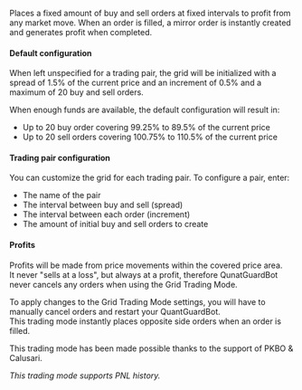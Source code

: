 Places a fixed amount of buy and sell orders at fixed intervals to profit from any market move. When an order is filled,
a mirror order is instantly created and generates profit when completed.

[//]: # (<a target="_blank" rel="noopener" href="https://www.octobot.cloud/en/guides/octobot-trading-modes/grid-trading-mode?utm_source=octobot&utm_medium=dk&utm_campaign=regular_open_source_content&utm_content=GridTradingModeDocs">)

[//]: # (full Grid trading mode guide</a>.)

#### Default configuration
When left unspecified for a trading pair, the grid will be initialized with a spread
of 1.5% of the current price and an increment of 0.5% and a maximum of 20 buy and sell orders.

When enough funds are available, the default configuration will result in:
- Up to 20 buy order covering 99.25% to 89.5% of the current price
- Up to 20 sell orders covering 100.75% to 110.5% of the current price 

#### Trading pair configuration
You can customize the grid for each trading pair. To configure a pair, enter:
- The name of the pair 
- The interval between buy and sell (spread) 
- The interval between each order (increment)
- The amount of initial buy and sell orders to create 

#### Profits
Profits will be made from price movements within the covered price area.  
It never "sells at a loss", but always at a profit, therefore QunatGuardBot never cancels any orders when using the Grid Trading Mode.

To apply changes to the Grid Trading Mode settings, you will have to manually cancel orders and restart your QuantGuardBot.  
This trading mode instantly places opposite side orders when an order is filled.

This trading mode has been made possible thanks to the support of PKBO & Calusari.

_This trading mode supports PNL history._
